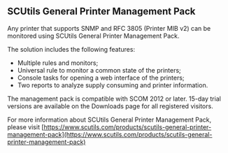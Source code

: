 ## SCUtils General Printer Management Pack

Any printer that supports SNMP and RFC 3805 (Printer MIB v2) can be monitored using SCUtils General Printer Management Pack.

The solution includes the following features:
* Multiple rules and monitors;
* Universal rule to monitor a common state of the printers;
* Console tasks for opening a web interface of the printers;
* Two reports to analyze supply consuming and printer information.

The management pack is compatible with SCOM 2012 or later.
15-day trial versions are available on the Downloads page for all registered visitors.

For more information about SCUtils General Printer Management Pack, please visit [https://www.scutils.com/products/scutils-general-printer-management-pack](https://www.scutils.com/products/scutils-general-printer-management-pack)